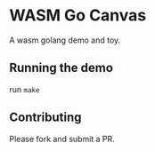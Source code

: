 # WASM Go Canvas
A wasm golang demo and toy.

## Running the demo
run `make`

## Contributing
Please fork and submit a PR.

